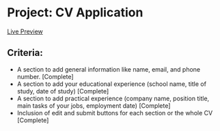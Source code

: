 # Project: CV Application

[Live Preview](https://mkaleung.github.io/TOP-cv-project/)

## Criteria:
* A section to add general information like name, email, and phone number.  [Complete]
* A section to add your educational experience (school name, title of study, date of study) [Complete]
* A section to add practical experience (company name, position title, main tasks of your jobs, employment date)    [Complete]
* Inclusion of edit and submit buttons for each section or the whole CV [Complete]